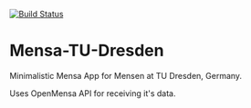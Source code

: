 [![Build Status](https://travis-ci.org/MaX-Lo/Mensa-TU-Dresden.svg?branch=master)](https://travis-ci.org/MaX-Lo/Mensa-TU-Dresden)

# Mensa-TU-Dresden
Minimalistic Mensa App for Mensen at TU Dresden, Germany.

Uses OpenMensa API for receiving it's data.
